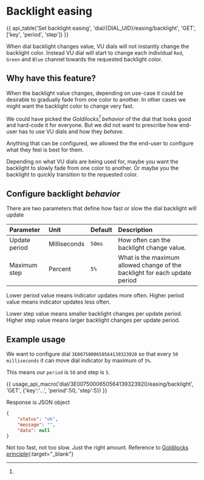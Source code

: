 # Backlight easing

{{ api_table('Set backlight easing', 'dial/{DIAL_UID}/easing/backlight', 'GET', ['key', 'period', 'step']) }}

When dial backlight changes value, VU dials will not instantly change the backlight color.
Instead VU dial  will start to change each individual `Red`, `Green` and `Blue` channel towards the requested backlight color.


## Why have this feature?

When the backlight value changes, depending on use-case it could be desirable to gradually fade from one color to another. In other cases we might want the backlight color to change very fast.

We could have picked the *Goldilocks[^1] behavior* of the dial that looks good and hard-code it for everyone.
But we did not want to prescribe how end-user has to use VU dials and how they *behave*.

Anything that can be configured, we allowed the the end-user to configure what they feel is best for them.

Depending on what VU dials are being used for, maybe you want the backlight to slowly fade from one color to another. Or maybe you the backlight to quickly transition to the requested color.


## Configure backlight *behavior*

There are two parameters that define how fast or slow the dial backlight will update

| Parameter | Unit | Default | Description |
| :-------- | :-------- | :-------- | :-------- |
| Update period | Milliseconds | `50ms` | How often can the backlight change value. |
| Maximum step | Percent | `5%` | What is the maximum allowed change of the backlight for each update period |

Lower period value means indicator updates more often.
Higher period value means indicator updates less often.

Lower step value means smaller backlight changes per update period.
Higher step value means larger backlight changes per update period.

## Example usage

We want to configure dial `3E0075000650564139323920` so that every `50 milliseconds` it can move dial indicator by maximum of `5%`.

This means our `period` is `50` and step is `5`.

{{ usage_api_macro('dial/3E0075000650564139323920/easing/backlight', 'GET', {'key':'...', 'period':50, 'step':5}) }}

Response is JSON object

``` json
{
    "status": "ok",
    "message": "",
    "data": null
}
```

[^1]:
Not too fast, not too slow. Just the right amount.
Reference to [Goldilocks principle](https://en.wikipedia.org/wiki/Goldilocks_principle){:target="_blank"}
